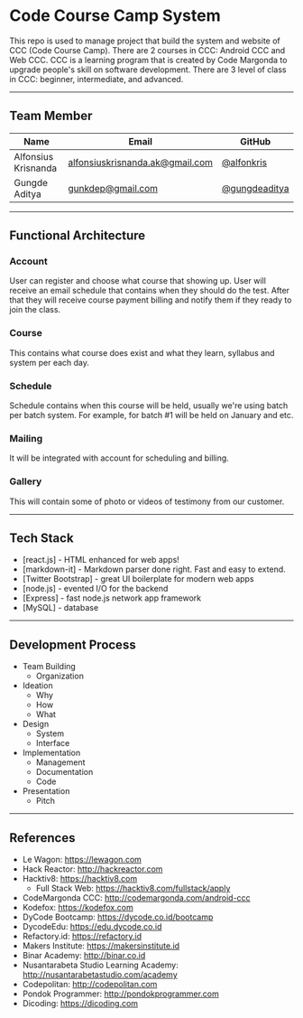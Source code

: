 # Code Course Camp System

This repo is used to manage project that build the system and website of CCC (Code Course Camp). There are 2 courses in CCC: Android CCC and Web CCC. CCC is a learning program that is created by Code Margonda to upgrade people's skill on software development. There are 3 level of class in CCC: beginner, intermediate, and advanced.

--------------------------------------------------------------------------------

## Team Member

| Name   | Email              | GitHub |
|--------|--------------------|--------|
| Alfonsius Krisnanda | alfonsiuskrisnanda.ak@gmail.com | [@alfonkris](https://github.com/alfonkris)
| Gungde Aditya | gunkdep@gmail.com | [@gungdeaditya](https://github.com/gungdeaditya)

--------------------------------------------------------------------------------

## Functional Architecture

### Account

User can register and choose what course that showing up. User will receive an email schedule that contains when they should do the test. After that they will receive course payment billing and notify them if they ready to join the class.    

### Course

This contains what course does exist and what they learn, syllabus and system per each day.

### Schedule

Schedule contains when this course will be held, usually we're using batch per batch system. For example, for batch #1 will be held on January and etc.

### Mailing

It will be integrated with account for scheduling and billing.

### Gallery

This will contain some of photo or videos of testimony from our customer.

--------------------------------------------------------------------------------

## Tech Stack

* [react.js] - HTML enhanced for web apps!
* [markdown-it] - Markdown parser done right. Fast and easy to extend.
* [Twitter Bootstrap] - great UI boilerplate for modern web apps
* [node.js] - evented I/O for the backend
* [Express] - fast node.js network app framework
* [MySQL] - database

--------------------------------------------------------------------------------

## Development Process

+ Team Building
  + Organization
+ Ideation
  + Why
  + How
  + What
+ Design
  + System
  + Interface
+ Implementation
  + Management
  + Documentation
  + Code
+ Presentation
  + Pitch

--------------------------------------------------------------------------------

## References

- Le Wagon: https://lewagon.com
- Hack Reactor: http://hackreactor.com
- Hacktiv8: https://hacktiv8.com
  - Full Stack Web: https://hacktiv8.com/fullstack/apply
- CodeMargonda CCC: http://codemargonda.com/android-ccc
- Kodefox: https://kodefox.com
- DyCode Bootcamp: https://dycode.co.id/bootcamp
- DycodeEdu: https://edu.dycode.co.id
- Refactory.id: https://refactory.id
- Makers Institute: https://makersinstitute.id
- Binar Academy: http://binar.co.id
- Nusantarabeta Studio Learning Academy: http://nusantarabetastudio.com/academy
- Codepolitan: http://codepolitan.com
- Pondok Programmer: http://pondokprogrammer.com
- Dicoding: https://dicoding.com
